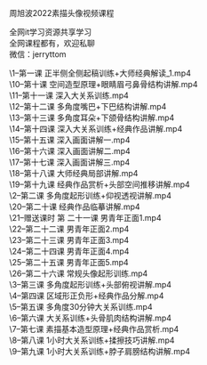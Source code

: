 周旭波2022素描头像视频课程

全网it学习资源共享学习<br>全网课程都有，欢迎私聊<br>微信：jerryttom<br>

\1–第一课 正半侧全侧起稿训练+大师经典解读_1.mp4<br> \10–第十课 空间造型原理+眼睛眉弓鼻骨结构讲解.mp4<br> \11–第十一课 深入大关系训练.mp4<br> \12–第十二课 多角度嘴巴+下巴结构讲解.mp4<br> \13–第十三课 多角度耳朵+下颌骨结构讲解.mp4<br> \14–第十四课 深入大关系训练+经典作品讲解.mp4<br> \15–第十五课 深入画面讲解一.mp4<br> \16–第十六课 深入画面讲解二.mp4<br> \17–第十七课 深入画面讲解三.mp4<br> \18–第十八课 大师经典局部讲解.mp4<br> \19–第十九课 经典作品赏析+头部空间推移讲解.mp4<br> \2–第二课 多角度起形训练+仰视透视讲解.mp4<br> \20–第二十课 经典作品临摹讲解.mp4<br> \21–赠送课时 第 二十一课 男青年正面1.mp4<br> \22–第二十二课 男青年正面2.mp4<br> \23–第二十三课 男青年正面3.mp4<br> \24–第二十四课 男青年正面4.mp4<br> \25–第二十五课 男青年正面5.mp4<br> \26–第二十六课 常规头像起形训练.mp4<br> \3–第三课 多角度起形训练+头部俯视讲解.mp4<br> \4–第四课 区域形正负形+经典作品分解.mp4<br> \5–第五课 多角度30分钟大关系训练.mp4<br> \6–第六课 大关系训练+头骨肌肉结构讲解.mp4<br> \7–第七课 素描基本造型原理+经典作品赏析.mp4<br> \8–第八课 1小时大关系训练+揉擦技巧讲解.mp4<br> \9–第九课 1小时大关系训练+脖子肩膀结构讲解.mp4